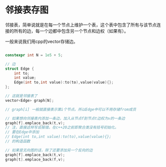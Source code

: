 # 邻接表存图

邻接表，简单说就是在每一个节点上维护一个表，这个表中包含了所有与该节点连接的所有的边，每一个边都中包含另一个节点和边权（如果有）。

一般来说我们用cpp的vector存储边。

```cpp

constexpr int N = 1e5 + 5;

// 边
struct Edge {
    int to;
    int value;
    Edge(int to,int value):to(to),value(value){};
};

// 这就是邻接表了
vector<Edge> graph[N];

// graph[i] 一般就直接表示第i个节点。所以Edge中可以不用存储from成员

// 如果想向邻接表内添加一条边，加入从节点f到节点t边权为v的一条边
graph[f].emplace_back(t,v);
// 注，直接这样写会报错。在c++20之前即聚合类没有括号初始化。
// 要在Edge中添加
// Edge(int to,int value):to(to),value(value){};
// 的构造函数

// 如果是无向图的话，除了还要添加另一个反向的边
graph[f].emplace_back(t,v);
graph[t].emplace_back(f,v);

```
